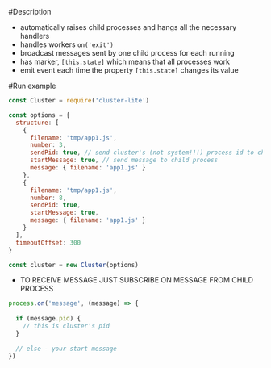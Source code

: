 #Description

* automatically raises child processes and hangs all the necessary handlers
* handles workers `on('exit')`
* broadcast messages sent by one child process for each running
* has marker, `[this.state]` which means that all processes work
* emit event each time the property `[this.state]` changes its value

#Run example


```javascript
const Cluster = require('cluster-lite')

const options = {
  structure: [
    {
      filename: 'tmp/app1.js',
      number: 3,
      sendPid: true, // send cluster's (not system!!!) process id to child process
      startMessage: true, // send message to child process
      message: { filename: 'app1.js' }
    },
    {
      filename: 'tmp/app1.js',
      number: 8,
      sendPid: true,
      startMessage: true,
      message: { filename: 'app1.js' }
    }
  ],
  timeoutOffset: 300
}

const cluster = new Cluster(options)

```

* TO RECEIVE MESSAGE JUST SUBSCRIBE ON MESSAGE FROM CHILD PROCESS

```javascript
process.on('message', (message) => {
  
  if (message.pid) {
    // this is cluster's pid
  }
  
  // else - your start message
})
```
